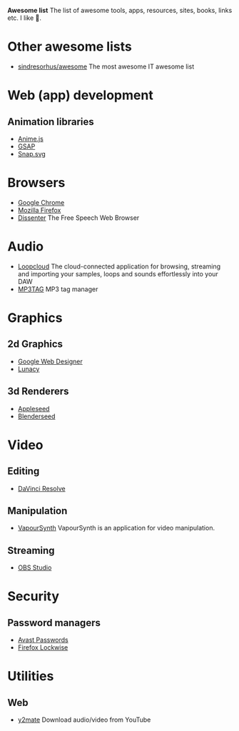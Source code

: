 **Awesome list**
The list of awesome tools, apps, resources, sites, books, links etc. I like 💖.

# Other awesome lists
- [sindresorhus/awesome](https://github.com/sindresorhus/awesome) The most awesome IT awesome list

# Web (app) development

## Animation libraries
- [Anime.js](https://animejs.com/)
- [GSAP](https://greensock.com/)
- [Snap.svg](http://snapsvg.io)

# Browsers
- [Google Chrome](https://www.google.com/intl/en/chrome/)
- [Mozilla Firefox](https://www.mozilla.org/en-US/)
- [Dissenter](https://dissenter.com) The Free Speech Web Browser

# Audio
- [Loopcloud](https://www.loopcloud.net/) The cloud-connected application for browsing, streaming and importing your samples, loops and sounds effortlessly into your DAW
- [MP3TAG](https://www.mp3tag.de/en/) MP3 tag manager

# Graphics

## 2d Graphics
- [Google Web Designer](https://www.google.com/webdesigner/)
- [Lunacy](https://icons8.com/lunacy)

## 3d Renderers
- [Appleseed](https://github.com/appleseedhq/appleseed)
- [Blenderseed](https://github.com/appleseedhq/blenderseed)

# Video

## Editing
- [DaVinci Resolve](https://www.blackmagicdesign.com/products/davinciresolve/)

## Manipulation
- [VapourSynth](http://www.vapoursynth.com/) VapourSynth is an application for video manipulation.

## Streaming
- [OBS Studio](https://obsproject.com)

# Security

## Password managers
- [Avast Passwords](https://www.avast.com/passwords)
- [Firefox Lockwise](https://lockwise.firefox.com)

# Utilities

## Web
- [y2mate](http://y2mate.com) Download audio/video from YouTube

